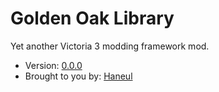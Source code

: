 # Golden Oak Library

Yet another Victoria 3 modding framework mod.

- Version: [0.0.0](CHANGELOG.md)
- Brought to you by: [Haneul](https://github.com/HaneulCheong)
